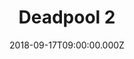 ---
title: "Deadpool 2"
year: 2018
date: 2018-09-17T09:00:00.000Z
permalink: /almanac/movies/2018-09-17-deadpool-2/index.html
rating: 3
tmdbid: 383498
---